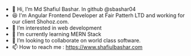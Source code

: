 - 👋 Hi, I’m Md Shafiul Bashar. In github @sbashar04
- 😆 I'm Angular Frontend Developer at Fair Patterh LTD and working for our client Shohoz.com.
- 👀 I’m interested in web development
- 🌱 I’m currently learning MERN Stack
- 💞️ I’m looking to collaborate on world class software.
- 📫 How to reach me : https://www.shafiulbashar.com

<!---
sbashar04/sbashar04 is a ✨ special ✨ repository because its `README.md` (this file) appears on your GitHub profile.
You can click the Preview link to take a look at your changes.
--->
